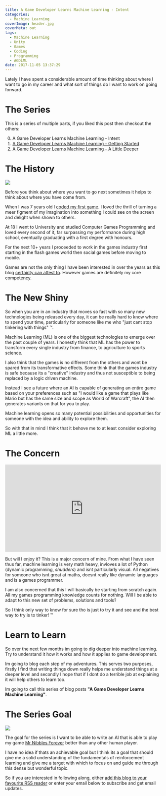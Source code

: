 ```yaml
---
title: A Game Developer Learns Machine Learning - Intent
categories:
  - Machine Learning
coverImage: header.jpg
coverMeta: out
tags:
  - Machine Learning
  - Unity
  - Games
  - Coding
  - Programming
  - AGDLML
date: 2017-11-05 13:37:29
---
```


Lately I have spent a considerable amount of time thinking about where I want to go in my career and what sort of things do I want to work on going forward.

<!-- more -->

# The Series

This is a series of multiple parts, if you liked this post then checkout the others:

0. A Game Developer Learns Machine Learning - Intent
1. [A Game Developer Learns Machine Learning - Getting Started](/machine-learning/a-game-developer-learns-machine-learning-getting-started/)
2. [A Game Developer Learns Machine Learning - A Little Deeper](/machine-learning/a-game-developer-learns-machine-learning-a-little-deeper)

# The History

[![](https://mikecann.co.uk/wp-content/uploads/2007/09/Guess.jpg)](https://mikecann.co.uk/wp-content/uploads/2007/09/Guess.jpg)

Before you think about where you want to go next sometimes it helps to think about where you have come from. 

When I was 7 years old I [coded my first game](http://localhost:4500/about/). I loved the thrill of turning a meer figment of my imagination into something I could see on the screen and delight when shown to others.

At 18 I went to University and studied Computer Games Programming and loved every second of it, far surpassing my performance during high school, eventually graduating with a first degree with honours. 

For the next 10+ years I proceeded to work in the games industry first starting in the flash games world then social games before moving to mobile.

Games are not the only thing I have been interested in over the years as this blog [certainty can attest to](/all-tags/). However games are definitely my core competency. 

# The New Shiny

So when you are in an industry that moves so fast with so many new technologies being released every day, it can be really hard to know where to spend your time, particularly for someone like me who "just cant stop tinkering with things" ™.

Machine Learning (ML) is one of the biggest technologies to emerge over the past couple of years. I honestly think that ML has the power to transform every single industry from finance, to agriculture to sports science.

I also think that the games is no different from the others and wont be spared from its transformative effects. Some think that the games industry is safe because its a "creative" industry and thus not susceptible to being replaced by a logic driven machine. 

Instead I see a future where an AI is capable of generating an entire game based on your preferences such as "I would like a game that plays like Mario but has the same size and scope as World of Warcraft", the AI then generates variants on that for you to play.

Machine learning opens so many potential possibilities and opportunities for someone with the idea and ability to explore them. 

So with that in mind I think that it behove me to at least consider exploring ML a little more.

# The Concern

<div style="width:100%;height:0;padding-bottom:56%;position:relative;"><iframe src="https://giphy.com/embed/rdvtXVH7jDjKU" width="100%" height="100%" style="position:absolute" frameBorder="0" class="giphy-embed" allowFullScreen></iframe></div><p>

But will I enjoy it? This is a major concern of mine. From what I have seen thus far, machine learning is very math heavy, invloves a lot of Python (dynamic programming, *shudders*) and isnt particularly visual. All negatives for someone who isnt great at maths, doesnt really like dynamic languages and is a games programmer.

I am also concerned that this I will basically be starting from scratch again. All my games programming knowledge counts for nothing. Will I be able to adapt to this new set of problems, solutions and tools?

So I think only way to know for sure tho is just to try it and see and the best way to try is to tinker! ™  

# Learn to Learn

So over the next few months im going to dig deeper into machine learning. Try to understand it how it works and how it applies to game development. 

Im going to blog each step of my adventures. This serves two purposes, firstly I find that writing things down really helps me understand things at a deeper level and secondly I hope that if I dont do a terrible job at explaining it will help others to learn too.

Im going to call this series of blog posts <strong>"A Game Developer Learns Machine Learning"</strong>.

# The Series Goal

[![](https://www.mikecann.co.uk/wp-content/uploads/2016/05/MrNibblesForever_Gif_5.gif)](https://www.mikecann.co.uk/wp-content/uploads/2016/05/MrNibblesForever_Gif_5.gif)

The goal for the series is I want to be able to write an AI that is able to play my game [Mr Nibbles Forever](http://epicshrimp.com/app/mrnibblesforever/) better than any other human player.

I have no idea if thats an achievable goal but I think its a goal that should give me a solid understanding of the fundamentals of reinforcement learning and give me a target with which to focus on and guide me through this dense but wonderful topic.

So if you are interested in following along, either [add this blog to your favourite RSS reader](/atom.xml) or enter your email below to subscribe and get email updates.